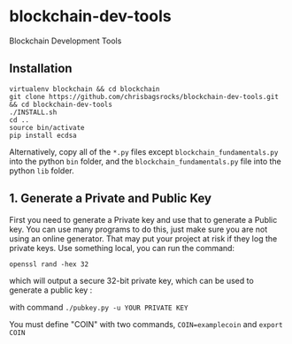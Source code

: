 # blockchain-dev-tools
Blockchain Development Tools

## Installation
```
virtualenv blockchain && cd blockchain
git clone https://github.com/chrisbagsrocks/blockchain-dev-tools.git && cd blockchain-dev-tools
./INSTALL.sh
cd ..
source bin/activate
pip install ecdsa
```

Alternatively, copy all of the `*.py` files except `blockchain_fundamentals.py` into the python `bin` folder, and the `blockchain_fundamentals.py` file into the python `lib` folder.

## 1. Generate a Private and Public Key
First you need to generate a Private key and use that to generate a Public key. You can use many programs to do this, just make sure you are not using an online generator. That may put your project at risk if they log the private keys. Use something local, you can run the command: 
```
openssl rand -hex 32 
``` 
which will output a secure 32-bit private key, which can be used to generate a public key : 

with command ```./pubkey.py -u YOUR PRIVATE KEY```

You must define "COIN" with two commands, ```COIN=examplecoin``` and ```export COIN```
